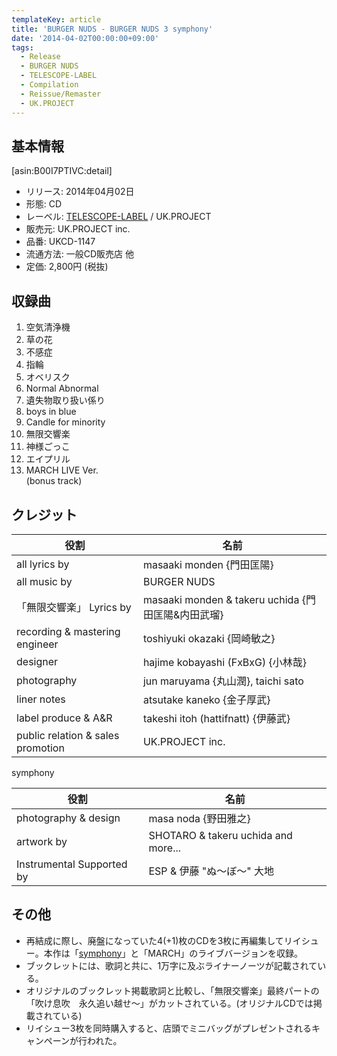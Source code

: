 ```yaml
---
templateKey: article
title: 'BURGER NUDS - BURGER NUDS 3 symphony'
date: '2014-04-02T00:00:00+09:00'
tags:
  - Release
  - BURGER NUDS
  - TELESCOPE-LABEL
  - Compilation
  - Reissue/Remaster
  - UK.PROJECT
---
```

## 基本情報

[asin:B00I7PTIVC:detail]

* リリース: 2014年04月02日
* 形態: CD
* レーベル: [TELESCOPE-LABEL](/articles/label%3Atelescope) / UK.PROJECT
* 販売元: UK.PROJECT inc.
* 品番: UKCD-1147
* 流通方法: 一般CD販売店 他
* 定価: 2,800円 (税抜)

## 収録曲

01. 空気清浄機
02. 草の花
03. 不感症
04. 指輪
05. オベリスク
06. Normal Abnormal
07. 遺失物取り扱い係り
08. boys in blue
09. Candle for minority
10. 無限交響楽
11. 神様ごっこ
12. エイプリル
13. MARCH LIVE Ver.<br/>
(bonus track)

## クレジット

役割|名前
-|-
all lyrics by | masaaki monden {門田匡陽}
all music by | BURGER NUDS
「無限交響楽」 Lyrics by | masaaki monden & takeru uchida {門田匡陽&内田武瑠}
recording & mastering engineer | toshiyuki okazaki {岡崎敏之}
designer | hajime kobayashi (FxBxG) {小林哉}
photography | jun maruyama {丸山潤}, taichi sato
liner notes | atsutake kaneko {金子厚武}
label produce & A&R | takeshi itoh (hattifnatt) {伊藤武}
public relation & sales promotion | UK.PROJECT inc.

symphony

役割|名前
-|-
photography & design | masa noda {野田雅之}
artwork by | SHOTARO & takeru uchida and more...
Instrumental Supported by | ESP & 伊藤 "ぬ～ぼ～" 大地

## その他

* 再結成に際し、廃盤になっていた4(+1)枚のCDを3枚に再編集してリイシュー。本作は「[symphony](/articles/2003-08-27-000000)」と「MARCH」のライブバージョンを収録。
* ブックレットには、歌詞と共に、1万字に及ぶライナーノーツが記載されている。
* オリジナルのブックレット掲載歌詞と比較し、「無限交響楽」最終パートの「吹け息吹　永久追い越せ～」がカットされている。(オリジナルCDでは掲載されている)
* リイシュー3枚を同時購入すると、店頭でミニバッグがプレゼントされるキャンペーンが行われた。
